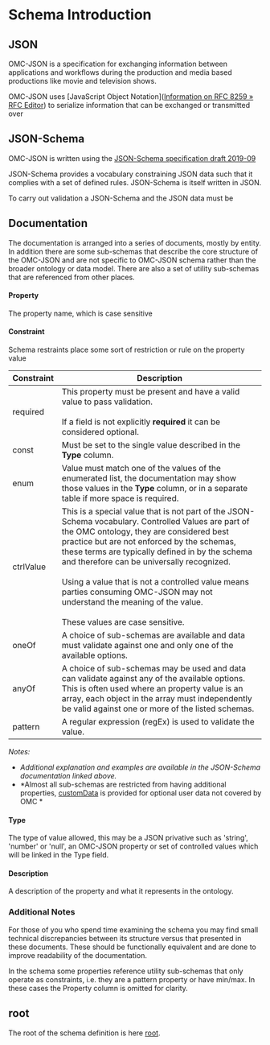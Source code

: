# Schema Introduction

## JSON
OMC-JSON is a specification for exchanging information between applications and workflows during the production and media based productions like movie and television shows.

OMC-JSON uses [JavaScript Object Notation]([Information on RFC 8259 » RFC Editor](https://www.rfc-editor.org/info/rfc8259)) to serialize information that can be exchanged or transmitted over

## JSON-Schema
OMC-JSON is written using the [JSON-Schema specification draft 2019-09](https://json-schema.org/draft/2019-09)

JSON-Schema provides a vocabulary constraining JSON data such that it complies with a set of defined rules. JSON-Schema is itself written in JSON.

To carry out validation a JSON-Schema and the JSON data must be 

## Documentation

The documentation is arranged into a series of documents, mostly by entity. In addition there are some sub-schemas that describe the core structure of the OMC-JSON and are not specific to OMC-JSON schema rather than the broader ontology or data model. There are also a set of utility sub-schemas that are referenced from other places.

#### Property
The property name, which is case sensitive
#### Constraint
Schema restraints place some sort of restriction or rule on the property value

| Constraint | Description                                                                                                                                                                                                                                                                                                                                                                                                                                                              |
| ---------- | ------------------------------------------------------------------------------------------------------------------------------------------------------------------------------------------------------------------------------------------------------------------------------------------------------------------------------------------------------------------------------------------------------------------------------------------------------------------------ |
| required   | This property must be present and have a valid value to pass validation.<br><br>If a field is not explicitly **required** it can be considered optional.                                                                                                                                                                                                                                                                                                                 |
| const      | Must be set to the single value described in the **Type** column.                                                                                                                                                                                                                                                                                                                                                                                                        |
| enum       | Value must match one of the values of the enumerated list, the documentation may show those values in the **Type** column, or in a separate table if more space is required.                                                                                                                                                                                                                                                                                             |
| ctrlValue  | This is a special value that is not part of the JSON-Schema vocabulary. Controlled Values are part of the OMC ontology, they are considered best practice but are not enforced by the schemas, these terms are typically defined in by the schema and therefore can be universally recognized.<br><br>Using a value that is not a controlled value means parties consuming OMC-JSON may not understand the meaning of the value.<br><br>These values are case sensitive. |
| oneOf      | A choice of sub-schemas are available and data must validate against one and only one of the available options.                                                                                                                                                                                                                                                                                                                                                          |
| anyOf      | A choice of sub-schemas may be used and data can validate against any of the available options. This is often used where an property value is an array, each object in the array must independently be valid against one or more of the listed schemas.                                                                                                                                                                                                                  |
| pattern    | A regular expression (regEx) is used to validate the value.                                                                                                                                                                                                                                                                                                                                                                                                              |
*Notes:*
- *Additional explanation and examples are available in the JSON-Schema documentation linked above.*
- *Almost all sub-schemas are restricted from having additional properties, [customData](./Utility/Utility.md#customData) is provided for optional user data not covered by OMC *

#### Type
The type of value allowed, this may be a JSON privative such as 'string', 'number' or 'null', an OMC-JSON property or set of controlled values which will be linked in the Type field.
#### Description
A description of the property and what it represents in the ontology.

### Additional Notes
For those of you who spend time examining the schema you may find small technical discrepancies between its structure versus that presented in these documents. These should be functionally equivalent and are done to improve readability of the documentation.

In the schema some properties reference utility sub-schemas that only operate as constraints, i.e. they are a pattern property or have min/max. In these cases the Property column is omitted for clarity.

## root
The root of the schema definition is here [root](./core/root).

